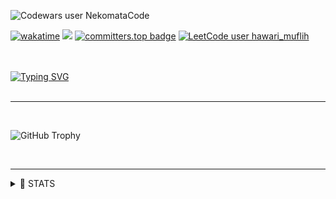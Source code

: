 ![Codewars user NekomataCode](https://www.codewars.com/users/NekomataCode/badges/large)

[![wakatime](https://wakatime.com/badge/user/9080e4a2-4bfc-4500-b7b1-082b2c6c5a6b.svg)](https://wakatime.com/@9080e4a2-4bfc-4500-b7b1-082b2c6c5a6b) ![](https://komarev.com/ghpvc/?username=NekomataCode&style=flat&color=blueviolet) [![committers.top badge](https://user-badge.committers.top/indonesia/NekomataCode.svg)](https://user-badge.committers.top/indonesia/NekomataCode)
[![LeetCode user hawari_muflih](https://img.shields.io/badge/dynamic/json?style=flat&labelColor=black&color=%23ffa116&label=Solved&query=solved&url=https%3A%2F%2Fbadge.xyli.tech/%2Fapi%2Fusers%2Fhawari_muflih&logo=leetcode&logoColor=yellow)](https://leetcode.com/hawari_muflih/)

<br>
<br>

<a href="https://git.io/typing-svg">
 <img src="https://readme-typing-svg.herokuapp.com?font=Fira+Code&weight=500&size=24&duration=450&pause=900&color=8A01F7&background=FFFFFF00&center=true&random=true&width=500&lines=0%3A);X-(;%3E_%3C*;-o%2C%2Co%2C%2Co';(%5E%5E)%2F%2F;(B-I%3D;%3C+%7C-);%7C-I;%3E%3E---%3E%3E;i+%3C%3D+n+%3C+j;(%EF%BC%9B%E4%B8%80_%E4%B8%80);%E2%8A%82(%EF%BF%A3(%E5%B7%A5)%EF%BF%A3)%E2%8A%83;(%23_%23);%3E%2F%2F%3C;%40_%40;%5B%3D%E2%82%80%3D%3D%E2%82%80%5D;(%3D%E2%97%91%E1%86%BA%E2%97%90%3D);%EF%BC%BC(%EF%BC%BEO%EF%BC%BE)%EF%BC%8F;%E2%9C%BA%E2%97%9F(%E2%80%A2%E2%80%BF%E2%80%A2)%E2%97%9E%E2%9C%BA;%E2%95%B9%EF%B9%8F%E2%95%B9;%3D%3F;B);(%2F)o%2C%2Co(%2F);T%5ET;%5C(%5Eo%5C)+(%2Fo%5E)%2F;(%E2%96%80%CC%BF%C4%B9%CC%AF%E2%96%80%CC%BF+%CC%BF);(%2B_%2B);%5E(%23%EF%BD%80%E2%88%80%C2%B4)_%CE%A8;%2F%2F_%5E;%E3%83%BD(%E2%98%85%CF%89%E2%98%85)%E3%83%8E;(%E0%B8%87+%E2%80%A2%CC%80%E3%82%9D%E2%80%A2%CC%81)%E0%B8%87;%E1%95%A6(%C3%B2_%C3%B3%CB%87)%E1%95%A4;%EF%B8%BB%E2%94%B3%E3%83%86%3D%E4%B8%80;BD;%5B%E2%80%A2.%E2%80%A2%E0%B8%B4%5D;(%E2%99%A5_%E2%99%A5);8(%3E_%3C)8;%7C(%EF%BF%A33%EF%BF%A3)%7C;%C2%A4%5C(+%60%E2%8C%82%C2%B4+)%2F%C2%A4;%5Eo%5E;(%E2%95%AF%CB%98+-%CB%98+)%E2%95%AF;%60%3Do%3D%5Eo%3E;%5B%3A%7C%5D;%E2%97%94%CC%AF%E2%97%94;Y_Y;%E1%B6%98+%E1%B5%92%E1%B4%A5%E1%B5%92%E1%B6%85;(+%C2%B4-%CF%89%EF%BD%A5)%EF%B8%BB%E2%94%BB%E2%94%B3%E2%95%90%E2%95%90%E2%94%81%E4%B8%80;%E2%94%AC%E2%94%B4%E2%94%AC%E2%94%B4%E2%94%A4(%EF%BD%A5_%E2%94%9C%E2%94%AC%E2%94%B4%E2%94%AC%E2%94%B4;o()xxx%5B%7B%3A%3A%3A%3A%3A%3A%3A%3A%3A%3A%3E;(%C2%B4%3E_%E2%97%8F)%E3%83%A1(%E2%97%8F_%3C%EF%BD%80);(%5E%E2%80%BF%E2%97%95)" alt="Typing SVG" />
</a>

<br>
<br>

---

<br>

![GitHub Trophy](https://github-profile-trophy.vercel.app/?username=NekomataCode&row=2&column=3&theme=tokyonight&margin-w=30&margin-h=24&no-frame=true)

<br>

---

<details>
 <summary>📓 STATS</summary>

 <br>
 
 [![Hawari's GitHub stats](https://github-readme-stats.vercel.app/api?username=NekomataCode&theme=tokyonight&count_private=true&include_all_commits=true&show_icons=true&border_radius=0&hide_border=true)]()

 [![GitHub Streak](https://streak-stats.demolab.com?user=NekomataCode&theme=tokyonight&hide_border=true&border_radius=0.25&date_format=j%20M%5B%20Y%5D)](https://git.io/streak-stats)

 [![Top Langs](https://github-readme-stats.vercel.app/api/top-langs/?username=NekomataCode&layout=compact&theme=tokyonight&border_radius=0&hide_border=true&hide_progress=true&langs_count=25)]()

 <details>

  <details>
   <summary>💗 WAIFU</summary>
  
   <h4>Senjougahara Hitagi</h4>
  
   <img src="https://3.bp.blogspot.com/-C0Vqff9M5kg/VrARw5HUSlI/AAAAAAAAXUE/tPpCuxIeneo/s1600/Omake%2BGif%2BAnime%2B-%2BKoyomimonogatari%2B-%2BEpisode%2B4%2B-%2BSenjougahara%2BYoga.gif" alt="A beautiful girl with purple hair doing yoga" loading="lazy" />
  
   <img src="https://github.com/NekomataCode/NekomataCode/assets/90821837/6c1cc0bf-2f80-427c-a8c9-bf3dedda355a" alt="My Waifu. Senjougahara Hitagi" width="500" />
   
  </details>

</details>

<br>

<!-- 
<details>
 <summary></summary>
</details> -->
